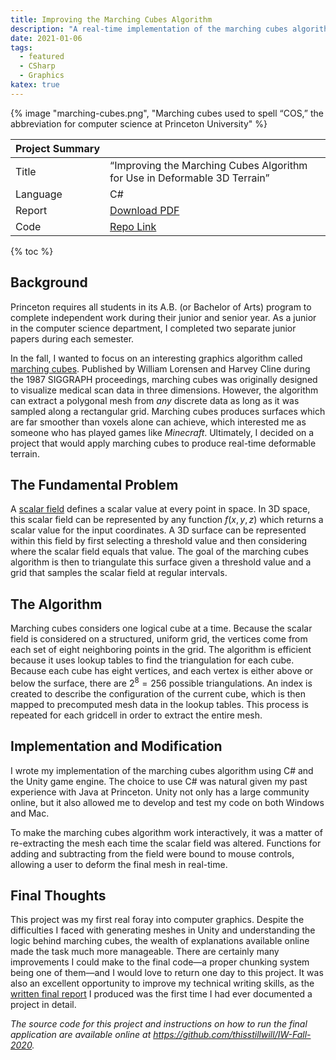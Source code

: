 ```yaml
---
title: Improving the Marching Cubes Algorithm
description: "A real-time implementation of the marching cubes algorithm for my fall junior paper at Princeton University."
date: 2021-01-06
tags:
  - featured
  - CSharp
  - Graphics
katex: true
---
```


{% image "marching-cubes.png", "Marching cubes used to spell “COS,” the abbreviation for computer science at Princeton University" %}

| Project&nbsp;Summary |                                                                           |
| -------------------- | ------------------------------------------------------------------------- |
| Title                | “Improving the Marching Cubes Algorithm for Use in Deformable 3D Terrain” |
| Language             | C#                                                                        |
| Report               | [Download PDF](marching-cubes-report.pdf)                                 |
| Code                 | [Repo Link](https://github.com/thisstillwill/IW-Fall-2020)                |

{% toc %}

## Background

Princeton requires all students in its A.B. (or Bachelor of Arts) program to complete independent work during their junior and senior year. As a junior in the computer science department, I completed two separate junior papers during each semester.

In the fall, I wanted to focus on an interesting graphics algorithm called [marching cubes](https://en.wikipedia.org/wiki/Marching_cubes). Published by William Lorensen and Harvey Cline during the 1987 SIGGRAPH proceedings, marching cubes was originally designed to visualize medical scan data in three dimensions. However, the algorithm can extract a polygonal mesh from _any_ discrete data as long as it was sampled along a rectangular grid. Marching cubes produces surfaces which are far smoother than voxels alone can achieve, which interested me as someone who has played games like _Minecraft_. Ultimately, I decided on a project that would apply marching cubes to produce real-time deformable terrain.

## The Fundamental Problem

A [scalar field](https://en.wikipedia.org/wiki/Scalar_field) defines a scalar value at every point in space. In 3D space, this scalar field can be represented by any function $f(x,y,z)$ which returns a scalar value for the input coordinates. A 3D surface can be represented within this field by first selecting a threshold value and then considering where the scalar field equals that value. The goal of the marching cubes algorithm is then to triangulate this surface given a threshold value and a grid that samples the scalar field at regular intervals.

## The Algorithm

Marching cubes considers one logical cube at a time. Because the scalar field is considered on a structured, uniform grid, the vertices come from each set of eight neighboring points in the grid. The algorithm is efficient because it uses lookup tables to find the triangulation for each cube. Because each cube has eight vertices, and each vertex is either above or below the surface, there are $2^8 = 256$ possible triangulations. An index is created to describe the configuration of the current cube, which is then mapped to precomputed mesh data in the lookup tables. This process is repeated for each gridcell in order to extract the entire mesh.

## Implementation and Modification

I wrote my implementation of the marching cubes algorithm using C# and the Unity game engine. The choice to use C# was natural given my past experience with Java at Princeton. Unity not only has a large community online, but it also allowed me to develop and test my code on both Windows and Mac.

To make the marching cubes algorithm work interactively, it was a matter of re-extracting the mesh each time the scalar field was altered. Functions for adding and subtracting from the field were bound to mouse controls, allowing a user to deform the final mesh in real-time.

## Final Thoughts

This project was my first real foray into computer graphics. Despite the difficulties I faced with generating meshes in Unity and understanding the logic behind marching cubes, the wealth of explanations available online made the task much more manageable. There are certainly many improvements I could make to the final code—a proper chunking system being one of them—and I would love to return one day to this project. It was also an excellent opportunity to improve my technical writing skills, as the [written final report](marching-cubes-report.pdf) I produced was the first time I had ever documented a project in detail.

_The source code for this project and instructions on how to run the final application are available online at <https://github.com/thisstillwill/IW-Fall-2020>._
